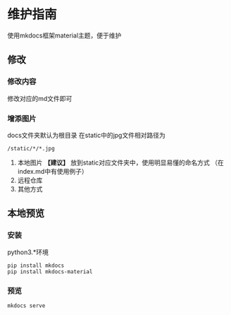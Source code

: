 # 维护指南


使用mkdocs框架material主题，便于维护

## 修改

### 修改内容

修改对应的md文件即可
### 增添图片

docs文件夹默认为根目录
在static中的jpg文件相对路径为
```
/static/*/*.jpg
```

1. 本地图片 **【建议】**
    放到static对应文件夹中，使用明显易懂的命名方式
    （在index.md中有使用例子）
2. 远程仓库
3. 其他方式

## 本地预览
### 安装

python3.*环境

```shell
pip install mkdocs
pip install mkdocs-material
```

### 预览

```shell
mkdocs serve
```